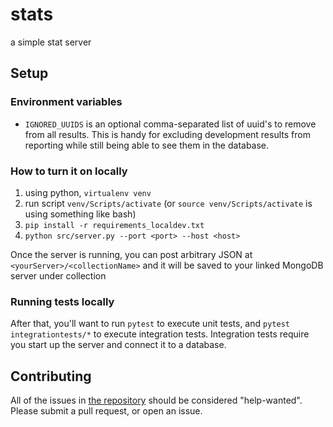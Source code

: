 # stats
a simple stat server

## Setup

### Environment variables

* `IGNORED_UUIDS` is an optional comma-separated list of uuid's to remove from all results. This is handy for excluding development results from reporting while still being able to see them in the database.

### How to turn it on locally

1. using python, `virtualenv venv`
1. run script `venv/Scripts/activate` (or `source venv/Scripts/activate` is using something like bash)
1. `pip install -r requirements_localdev.txt`
1. `python src/server.py --port <port> --host <host>`

Once the server is running, you can post arbitrary JSON at `<yourServer>/<collectionName>` and it will be saved to your linked MongoDB server under collection <collectionName>

### Running tests locally

After that, you'll want to run `pytest` to execute unit tests, and `pytest integrationtests/*` to execute integration tests. Integration tests require you start up the server and connect it to a database. 

## Contributing

All of the issues in [the repository](https://github.com/icbat/stats) should be considered "help-wanted". Please submit a pull request, or open an issue.
